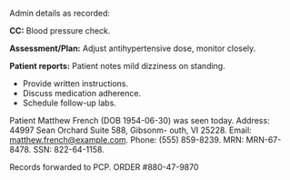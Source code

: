 Admin details as recorded:

**CC:** Blood pressure check. 

**Assessment/Plan:** Adjust antihypertensive dose, monitor closely.


**Patient reports:** Patient notes mild dizziness on standing. 
 
- Provide written instructions. 
- Discuss medication adherence. 
- Schedule follow-up labs. 

Patient Matthew French (DOB 1954-06-30) was seen today. Address: 44997 Sean Orchard Suite 588, Gibsonm-
outh, VI 25228. Email: matthew.french@example.com. Phone: (555) 859-8239. MRN: MRN-67-
8478. SSN: 822-64-1158.
 
Records forwarded to PCP.
ORDER #880-47-9870
